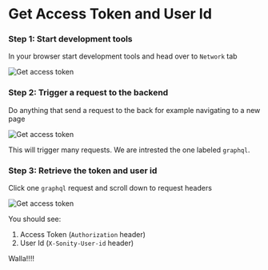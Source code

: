 # Get Access Token and User Id

### Step 1: Start development tools
In your browser start development tools and head over to `Network` tab

![Get access token](/img/docs/access-token-1.png)


### Step 2: Trigger a request to the backend
Do anything that send a request to the back for example navigating to a new page


![Get access token](/img/docs/access-token-2.png)


This will trigger many requests. We are intrested the one labeled `graphql`.

### Step 3: Retrieve the token and user id

Click one `graphql` request and scroll down to request headers

![Get access token](/img/docs/access-token-3.png)

You should see:
1. Access Token  (`Authorization` header) 
2. User Id  (`X-Sonity-User-id` header)


Walla!!!!